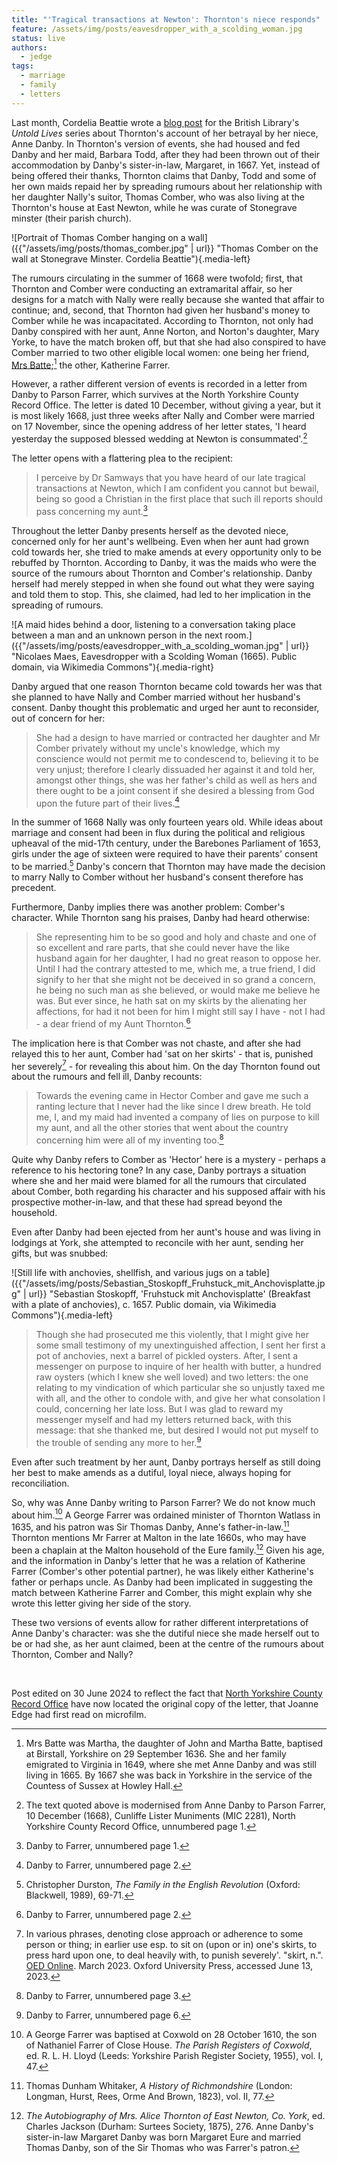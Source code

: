 ```yaml
---
title: "'Tragical transactions at Newton': Thornton's niece responds"
feature: /assets/img/posts/eavesdropper_with_a_scolding_woman.jpg
status: live
authors:
  - jedge
tags:
  - marriage
  - family
  - letters
---
```


Last month, Cordelia Beattie wrote a [blog post](https://blogs.bl.uk/untoldlives/2023/05/bringing-up-a-chicken-to-peck-out-their-eye-a-nieces-betrayal.html) for the British Library's *Untold Lives* series about Thornton's account of her betrayal by her niece, Anne Danby. In Thornton's version of events, she had housed and fed Danby and her maid, Barbara Todd, after they had been thrown out of their accommodation by Danby's sister-in-law, Margaret, in 1667. Yet, instead of being offered their thanks, Thornton claims that Danby, Todd and some of her own maids repaid her by spreading rumours about her relationship with her daughter Nally's suitor, Thomas Comber, who was also living at the Thornton's house at East Newton, while he was curate of Stonegrave minster (their parish church). 

![Portrait of Thomas Comber hanging on a wall]({{"/assets/img/posts/thomas_comber.jpg" | url}} "Thomas Comber on the wall at Stonegrave Minster. Cordelia Beattie"){.media-left}

The rumours circulating in the summer of 1668 were twofold; first, that Thornton and Comber were conducting an extramarital affair, so her designs for a match with Nally were really because she wanted that affair to continue; and, second, that Thornton had given her husband's money to Comber while he was incapacitated. According to Thornton, not only had Danby conspired with her aunt, Anne Norton, and Norton's daughter, Mary Yorke, to have the match broken off, but that she had also conspired to have Comber married to two other eligible local women: one being her friend, [Mrs Batte](https://thornton.kdl.kcl.ac.uk/posts/blog/2024-03-21-thornton-and-north-america/);[^1] the other, Katherine Farrer.

However, a rather different version of events is recorded in a letter from Danby to Parson Farrer, which survives at the North Yorkshire County Record Office. The letter is dated 10 December, without giving a year, but it is most likely 1668, just three weeks after Nally and Comber were married on 17 November, since the opening address of her letter states, 'I heard yesterday the supposed blessed wedding at Newton is consummated'.[^2]

The letter opens with a flattering plea to the recipient:

> I perceive by Dr Samways that you have heard of our late tragical transactions at Newton, which I am confident you cannot but bewail, being so good a Christian in the first place that such ill reports should pass concerning my aunt.[^3]

Throughout the letter Danby presents herself as the devoted niece, concerned only for her aunt's wellbeing. Even when her aunt had grown cold towards her, she tried to make amends at every opportunity only to be rebuffed by Thornton. According to Danby, it was the maids who were the source of the rumours about Thornton and Comber's relationship. Danby herself had merely stepped in when she found out what they were saying and told them to stop. This, she claimed, had led to her implication in the spreading of rumours.

![A maid hides behind a door, listening to a conversation taking place between a man and an unknown person in the next room.]({{"/assets/img/posts/eavesdropper_with_a_scolding_woman.jpg" | url}} "Nicolaes Maes, Eavesdropper with a Scolding Woman (1665). Public domain, via Wikimedia Commons"){.media-right}

Danby argued that one reason Thornton became cold towards her was that she planned to have Nally and Comber married without her husband's consent. Danby thought this problematic and urged her aunt to reconsider, out of concern for her:

> She had a design to have married or contracted her daughter and Mr Comber privately without my uncle's knowledge, which my conscience would not permit me to condescend to, believing it to be very unjust; therefore I clearly dissuaded her against it and told her, amongst other things, she was her father's child as well as hers and there ought to be a joint consent if she desired a blessing from God upon the future part of their lives.[^4]

In the summer of 1668 Nally was only fourteen years old. While ideas about marriage and consent had been in flux during the political and religious upheaval of the mid-17th century, under the Barebones Parliament of 1653, girls under the age of sixteen were required to have their parents' consent to be married.[^5] Danby's concern that Thornton may have made the decision to marry Nally to Comber without her husband's consent therefore has precedent.

Furthermore, Danby implies there was another problem: Comber's character. While Thornton sang his praises, Danby had heard otherwise:

> She representing him to be so good and holy and chaste and one of so excellent and rare parts, that she could never have the like husband again for her daughter, I had no great reason to oppose her. Until I had the contrary attested to me, which me, a true friend, I did signify to her that she might not be deceived in so grand a concern, he being no such man as she believed, or would make me believe he was. But ever since, he hath sat on my skirts by the alienating her affections, for had it not been for him I might still say I have - not I had - a dear friend of my Aunt Thornton.[^6]

The implication here is that Comber was not chaste, and after she had relayed this to her aunt, Comber had 'sat on her skirts' -  that is, punished her severely[^7] - for revealing this about him. On the day Thornton found out about the rumours and fell ill, Danby recounts:

> Towards the evening came in Hector Comber and gave me such a ranting lecture that I never had the like since I drew breath. He told me, I, and my maid had invented a company of lies on purpose to kill my aunt, and all the other stories that went about the country concerning him were all of my inventing too.[^8]

Quite why Danby refers to Comber as 'Hector' here is a mystery - perhaps a reference to his hectoring tone? In any case, Danby portrays a situation where she and her maid were blamed for all the rumours that circulated about Comber, both regarding his character and his supposed affair with his prospective mother-in-law, and that these had spread beyond the household.

Even after Danby had been ejected from her aunt's house and was living in lodgings at York, she attempted to reconcile with her aunt, sending her gifts, but was snubbed:

![Still life with anchovies, shellfish, and various jugs on a table]({{"/assets/img/posts/Sebastian_Stoskopff_Fruhstuck_mit_Anchovisplatte.jpg" | url}} "Sebastian Stoskopff, 'Fruhstuck mit Anchovisplatte' (Breakfast with a plate of anchovies), c. 1657. Public domain, via Wikimedia Commons"){.media-left}

> Though she had prosecuted me this violently, that I might give her some small testimony of my unextinguished affection, I sent her first a pot of anchovies, next a barrel of pickled oysters. After, I sent a messenger on purpose to inquire of her health with butter, a hundred raw oysters (which I knew she well loved) and two letters: the one relating to my vindication of which particular she so unjustly taxed me with all, and the other to condole with, and give her what consolation I could, concerning her late loss. But I was glad to reward my messenger myself and had my letters returned back, with this message: that she thanked me, but desired I would not put myself to the trouble of sending any more to her.[^9] 

Even after such treatment by her aunt, Danby portrays herself as still doing her best to make amends as a dutiful, loyal niece, always hoping for reconciliation.

So, why was Anne Danby writing to Parson Farrer? We do not know much about him.[^10] A George Farrer was ordained minister of Thornton Watlass in 1635, and his patron was Sir Thomas Danby, Anne's father-in-law.[^11] Thornton mentions Mr Farrer at Malton in the late 1660s, who may have been a chaplain at the Malton household of the Eure family.[^12] Given his age, and the information in Danby's letter that he was a relation of Katherine Farrer (Comber's other potential partner), he was likely either Katherine's father or perhaps uncle. As Danby had been implicated in suggesting the match between Katherine Farrer and Comber, this might explain why she wrote this letter giving her side of the story.

These two versions of events allow for rather different interpretations of Anne Danby's character: was she the dutiful niece she made herself out to be or had she, as her aunt claimed, been at the centre of the rumours about Thornton, Comber and Nally? 

<p>&nbsp;</p>

Post edited on 30 June 2024 to reflect the fact that [North Yorkshire County Record Office](https://nycroblog.com/) have now located the original copy of the letter, that Joanne Edge had first read on microfilm.


[^1]: Mrs Batte was Martha, the daughter of John and Martha Batte, baptised at Birstall, Yorkshire on 29 September 1636. She and her family emigrated to Virginia in 1649, where she met Anne Danby and was still living in 1665. By 1667 she was back in Yorkshire in the service of the Countess of Sussex at Howley Hall. 

[^2]: The text quoted above is modernised from Anne Danby to Parson Farrer, 10 December (1668), Cunliffe Lister Muniments (MIC 2281), North Yorkshire County Record Office, unnumbered page 1. 

[^3]: Danby to Farrer, unnumbered page 1.

[^4]: Danby to Farrer, unnumbered page 2.

[^5]: Christopher Durston, *The Family in the English Revolution* (Oxford: Blackwell, 1989), 69-71.

[^6]: Danby to Farrer, unnumbered page 2.

[^7]: In various phrases, denoting close approach or adherence to some person or thing; in earlier use esp. to sit on (upon or in) one's skirts, to press hard upon one, to deal heavily with, to punish severely'. "skirt, n.". [OED Online](https://www.oed.com/view/Entry/181021?rskey=6DA9uF&result=1). March 2023. Oxford University Press, accessed June 13, 2023.

[^8]: Danby to Farrer, unnumbered page 3.

[^9]: Danby to Farrer, unnumbered page 6.

[^10]: A George Farrer was baptised at Coxwold on 28 October 1610, the son of Nathaniel Farrer of Close House. *The Parish Registers of Coxwold*, ed. R. L. H. Lloyd (Leeds: Yorkshire Parish Register Society, 1955), vol. I, 47.

[^11]: Thomas Dunham Whitaker, *A History of Richmondshire* (London: Longman, Hurst, Rees, Orme And Brown, 1823), vol. II, 77.

[^12]: *The Autobiography of Mrs. Alice Thornton of East Newton, Co. York*, ed. Charles Jackson (Durham: Surtees Society, 1875), 276. Anne Danby's sister-in-law Margaret Danby was born Margaret Eure and married Thomas Danby, son of the Sir Thomas who was Farrer's patron.


